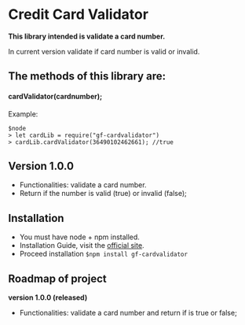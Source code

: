 # Credit Card Validator
**This library intended is validate a card number.**

In current version validate if card number is valid or invalid.

## The methods of this library are:
#### **cardValidator(cardnumber);**

Example:

```
$node
> let cardLib = require("gf-cardvalidator")
> cardLib.cardValidator(36490102462661); //true
```


## Version 1.0.0
- Functionalities: validate a card number.
- Return if the number is valid (true) or invalid (false);


## Installation
- You must have node + npm installed.
- Installation Guide, visit the [official site](https://www.npmjs.com/get-npm).
- Proceed installation `$npm install gf-cardvalidator`


## Roadmap of project
**version 1.0.0 (released)**
- Functionalities: validate a card number and return if is true or false;
